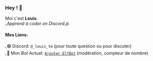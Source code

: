 ### Hey ! 👋

Moi c'est **Louis**:   
◟*Apprend à coder en Discord.js*


#### Mes Liens:
◟🟣 Discord: `@_louis_tm` (pour toute question ou pour discuter)  
◟🔵 Mon Bot Actuel: [`Ajouter ElfBot`](https://discord.com/api/oauth2/authorize?client_id=1087681079093252147&permissions=8&scope=bot%20applications.commands) (modération, compteur de nombre) 
